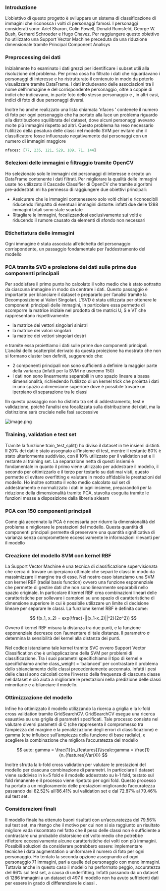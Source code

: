 ### Introduzione

L’obiettivo di questo progetto è sviluppare un sistema di classificazione di immagini che riconosca i volti di personaggi famosi. I personaggi considerati sono: Ariel Sharon, Colin Powell, Donald Rumsfeld, George W. Bush, Gerhard Schroeder e Hugo Chavez. Per raggiungere questo obiettivo ho utilizzato una Support Vector Machine preceduta da una riduzione dimensionale tramite Principal Component Analisys

### Preprocessing dei dati

Inizialmente ho esaminato i dati grezzi  per identificare i subset utili alla risoluzione del problema. Per prima cosa ho filtrato i dati che riguardavano i personaggi di interesse e ho ristrutturato il contenuto in modo da poterlo visualizzare tramite DataFrame. I dati includevano  delle associazioni tra il nome dell’immagine e del corrispondente personaggio, oltre a coppie di indici che indicavano, in parte foto dello stesso personaggio e , in altri casi, indici di foto di due personaggi diversi.

Inoltre ho anche realizzato una lista chiamata ‘nfaces ‘ contenete il numero di foto per ogni personaggio che ha portato alla luce un problema riguardo alla distribuzione squilibrata del dataset, dove alcuni personaggi avevano molte più immagini rispetto ad altri. Questo problema ha reso necessario l’utilizzo della pesatura delle classi nel modello SVM per evitare che il classificatore fosse influenzato negativamente dai personaggi con un numero di immagini maggiore

```python
nfaces: [77, 235, 121, 529, 109, 71, 144]
```

### Selezioni delle immagini e filtraggio tramite OpenCV

Ho selezionato solo le immagini dei personaggi di interesse e creato un DataFrame contenente i dati filtrati. Per migliorare la qualità delle immagini usate ho utilizzato il Cascade Classifier di OpenCV che tramite algoritmi pre-addestrati mi ha permesso di raggiungere due obiettivi principali:

- Assicurare che le immagini contenessero solo volti chiari e riconoscibili riducendo l’impatto di eventuali immagini  distorte: infatti due delle 1288 immagini totali  sono state scartate
- Ritagliare le immagini, focalizzandosi esclusivamente sui volti e riducendo il rumore causato da elementi di sfondo non necessari

### Etichettatura delle immagini

Ogni immagine è stata associata all’etichetta del personaggio corrispondente, un passaggio fondamentale per l’addestramento del modello

### PCA tramite SVD e proiezione dei dati sulle prime due componenti principali

Per soddisfare il primo punto ho calcolato il volto medio che è stato sottratto da ciascuna immagine in modo da centrare i dati. Questo passaggio è importante per bilanciare il dataset e prepararlo per l’analisi tramite la Decomposizione ai Valori Singolari. L’SVD è stata utilizzata per ottenere le componenti principali delle immagini, in particolare essa permette di scomporre la matrice iniziale nel prodotto di tre matrici U, S e VT che rappresentano rispettivamente:

- la matrice dei vettori singolari sinistri
- la matrice dei valori singolari
- la matrice dei vettori singolari destri

e tramite essa proiettiamo i dati sulle prime due componenti principali. L’analisi dello scatterplot derivato da questa proiezione ha mostrato che non si formano cluster ben definiti,  suggerendo che: 

- 2 componenti principali non sono sufficienti a definire la maggior parte della varianza (infatti per la SVM ne useremo 150)
- I dati non sono linearmente separabili in uno spazio lineare a bassa dimensionalità, richiedendo l’utilizzo di un kernel trick che proietta i dati in uno spazio a dimensione superiore dove è  possibile trovare un iperpiano di separazione tra le classi

IIn questo passaggio non ho distinto tra set di addestramento, test e validazione, poichè l’analisi era focalizzata sulla distribuzione dei dati, ma la distinzione sarà cruciale nelle fasi successive

![image.png](https://prod-files-secure.s3.us-west-2.amazonaws.com/bcf23990-028a-450d-a5dd-0ae6123bddfb/bde8005e-8c0d-4dfa-9d04-f7a2e678e5ce/image.png)

### Training, validation e test set

Tramite la funzione train_test_split() ho diviso il dataset in tre insiemi distinti.  Il 20% dei dati è stato assegnato all’insieme di test, mentre il restante 80% è stato ulteriormente suddiviso, con il 10% utilizzato per il validation set e il restante al training set. La separazione netta di questi insiemi è fondamentale in quanto il primo viene utilizzato per addestrare il modello, il secondo per ottimizzarlo e il terzo per testarlo su dati mai visti, questo permette di evitare overfitting e valutare in modo affidabile le prestazioni del modello. Ho inoltre sottratto il volto medio calcolato sul set di addestramento e normalizzato i dati in ogni insieme, preparandoli per la riduzione della dimensionalità tramite PCA,  stavolta eseguita tramite le funzioni messe a disposizione dalla libreria sklearn 

### PCA con 150 componenti principali

Come già accennato la PCA è necessaria per ridurre la dimensionalità del problema e migliorare le prestazioni del modello. Questa quantità di componenti principali permette di preservare una quantità significativa di varianza senza compromettere eccessivamente le informazioni rilevanti per il modello

### Creazione del modello SVM con kernel RBF

La Support Vector Machine è una tecnica di classificazione supervisionata che cerca di trovare un iperpiano ottimale che separi le classi in modo da massimizzare il margine tra di esse. Nel nostro caso istanziamo una SVM con kernel RBF (radial basis function) ovvero una funzione esponenziale che permette di gestire dati che non sono linearmente separabili nello spazio originale. In particolare il kernel RBF crea combinazioni lineari delle caratteristiche per sollevare i campioni su uno spazio di caratteristiche di dimensione superiore in cui è possibile utilizzare un limite di decisione lineare per separare le classi. La funzione kernel RBF è definita come:

$$
f(x_1, x_2) = exp(\frac{-||(x_1-x_2)||^2}{2σ^2})
$$

Ovvero il kernel RBF misura la distanza tra due punti, e la funzione esponenziale decresce con l’aumentare di tale distanza. Il parametro σ determina la sensibilità del kernel alla distanza dei punti.

Nel codice istanziamo tale kernel tramite SVC ovvero Support Vector Classification che è un’applicazione della SVM per problemi di classificazione. Tra i suoi parametri specifichiamo il tipo di kernel e specifichiamo anche class_weight = ‘balanced’ per contrastare il problema dello sbianciamento delle classi precedentemente accennato. Infatti i pesi delle classi sono calcolati come l’inverso della frequenza di ciascuna classe nel dataset e ciò aiuta a migliorare le prestazioni nella predizione delle classi minoritarie e a bilanciare il modello. 

### Ottimizzazione del modello

Infine ho ottimizzato il modello utilizzando la ricerca a griglia e la k-fold cross validation tramite GridSearchCV. GridSearchCV esegue una ricerca esaustiva su una griglia di parametri specificati. Tale processo consiste nel valutare diversi parametri di C (che rappresenta il compromesso tra l’ampiezza del margine e la penalizzazione degli errori di classificazione) e gamma (che influisce sull’ampiezza della funzione di base radiale), e scegliere la combinazione che migliora l’accuratezza del modello

$$
auto: gamma = \frac{1}{n_{features}}\\scale:gamma = \frac{1}{n_{features}Var(X)}
$$

Inoltre sfrutta la k-fold cross validation per valutare le prestazioni del modello per ciascuna combinazione di parametri. In particolare il dataset viene suddiviso in k=5 fold e il modello addestrato su k-1 fold, testato sul fold rimanente e il processo viene ripetuto per ogni fold. Questo processo ha portato a un miglioramento delle prestazioni migliorando l’accuratezza passando dal 82.52% all’86.41% sul validation set e dal 72.87% al 79.46% sul test set.

### Considerazioni finali

Il modello finale ha ottenuto buoni risultati con un’accuratezza del 79.56% sul test set, ma ritengo che il motivo per cui non si sia raggiunto un risultato migliore vada riscontrato nel fatto che il peso delle classi non è sufficiente a contrastare una probabile distorsione del volto medio che potrebbe riflettere eccessivamente alcune caratteristiche dei volti con più immagini. Possibili soluzioni da considerare potrebbero essere: implementare tecniche i data augmentation o uniformare il numero di foto per ogni personaggio. Ho tentato la seconda opzione assegnando ad ogni personaggio 71 immagini, pari a quelle  del personaggio con meno immagini. Tuttavia anche in questo caso il modello ha performato peggio, accuratezza del 66% sul test set, a causa di underfitting. Infatti passando da un dataset di 1286 immagini a un dataset di 497 il modello non ha avuto sufficienti dati per essere in grado di differenziare le classi .
